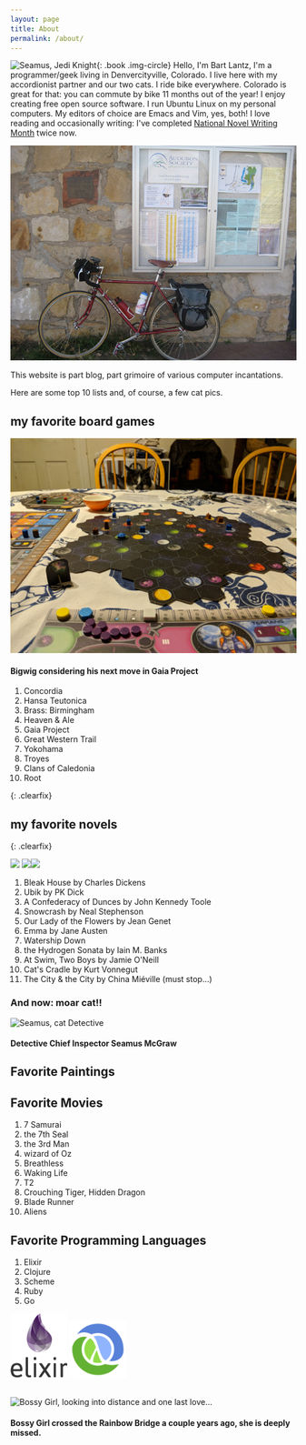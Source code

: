 ```yaml
---
layout: page
title: About
permalink: /about/
---
```


![Seamus, Jedi Knight](/img/cats/seamus_jedi.jpg){: .book .img-circle} Hello, I'm Bart Lantz, I'm a programmer/geek living in Denvercityville, Colorado. I live here with my accordionist partner and our two cats. I ride bike everywhere. Colorado is great for that: you can commute by bike 11 months out of the year! I enjoy creating free open source software. I run Ubuntu Linux on my personal computers. My editors of choice are Emacs and Vim, yes, both! I love reading and occasionally writing: I've completed [National Novel Writing Month](http://nanowrimo.org) twice now.

<img alt="My Red Bike" src="/img/me/miyata.jpg">

This website is part blog, part grimoire of various computer incantations.

Here are some top 10 lists and, of course, a few cat pics.

## my favorite board games

<img alt="Bigwig, cat Gamer" src="/img/cats/bigwig_gaia_planet.jpg">
<h4>Bigwig considering his next move in Gaia Project</h4>

1. Concordia
2. Hansa Teutonica
9. Brass: Birmingham
3. Heaven & Ale
4. Gaia Project
8. Great Western Trail
7. Yokohama
6. Troyes
5. Clans of Caledonia
10. Root

{: .clearfix}

## my favorite novels

{: .clearfix}

<img src="/img/books/dunces.jpg" width="190" class="books"> <img src="/img/books/our_lady.jpg" class="books"><img src="/img/books/HydrogenSonata.jpg" class="books">

1. Bleak House by Charles Dickens
3. Ubik by PK Dick
4. A Confederacy of Dunces by John Kennedy Toole
1. Snowcrash by Neal Stephenson
5. Our Lady of the Flowers by Jean Genet
6. Emma by Jane Austen
7. Watership Down
12. the Hydrogen Sonata by Iain M. Banks
8. At Swim, Two Boys by Jamie O'Neill
10. Cat's Cradle by Kurt Vonnegut
11. The City & the City by China Miéville
(must stop…)


### And now: moar cat!!

<img alt="Seamus, cat Detective" src="/img/cats/seamus.jpg">
<h4>Detective Chief Inspector Seamus McGraw</h4>

## Favorite Paintings

## Favorite Movies
1. 7 Samurai
2. the 7th Seal
3. the 3rd Man
4. wizard of Oz
5. Breathless
6. Waking Life
7. T2
8. Crouching Tiger, Hidden Dragon
9. Blade Runner
10. Aliens


## Favorite Programming Languages
1. Elixir
2. Clojure
3. Scheme
4. Ruby
5. Go

<img src="/img/elixir.png" alt="Elixir Logo" width="100px"> <img src="/img/clj.png" alt="Clojure" width="100px">

<p><br />

<img alt="Bossy Girl, looking into distance" src="/img/cats/bossy.jpg" width="500px">
and one last love...

<h4>Bossy Girl crossed the Rainbow Bridge a couple years ago, she is deeply missed.</h4>
